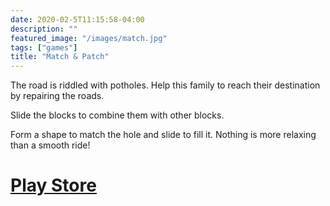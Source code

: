 ```yaml
---
date: 2020-02-5T11:15:58-04:00
description: ""
featured_image: "/images/match.jpg"
tags: ["games"]
title: "Match & Patch"
---
```


The road is riddled with potholes. Help this family to reach their destination by repairing the roads.

Slide the blocks to combine them with other blocks.

Form a shape to match the hole and slide to fill it. Nothing is more relaxing than a smooth ride!

# [Play Store](https://play.google.com/store/apps/details?id=com.dastangames.matchnpatch)
